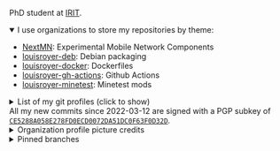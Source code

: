 PhD student at [IRIT](https://irit.fr).
<details open><summary>I use organizations to store my repositories by theme:</summary>
<ul>
  <li><a href="https://github.com/nextmn">NextMN</a>: Experimental Mobile Network Components
  <li><a href="https://github.com/louisroyer-deb">louisroyer-deb</a>: Debian packaging
  <li><a href="https://github.com/louisroyer-docker">louisroyer-docker</a>: Dockerfiles
  <li><a href="https://github.com/louisroyer-gh-actions">louisroyer-gh-actions</a>: Github Actions
  <li><a href="https://github.com/louisroyer-minetest">louisroyer-minetest</a>: Minetest mods

</ul>
</details>

<details closed><summary>List of my git profiles (click to show)</summary>
<ul>
  <li>https://github.com/louisroyer
  <li>https://gitlab.com/lroyer
  <li>https://git.flavien.ovh/louis_royer
  <li>https://gitlab.gnome.org/lroyer
  <li>https://framagit.org/lroyer
  <li>https://notabug.org/louisroyer
</ul>
</details>
All my new commits since 2022-03-12 are signed with a PGP subkey of <a href="https://github.com/louisroyer.gpg"><code>CE5288A058E278FD0ECD0072DA51DC0F63F0D32D</code></a>.


<details closed><summary>Organization profile picture credits</summary>
<ul><li><a href="https://commons.wikimedia.org/wiki/File:Pirate_Flag.svg">Oren neu dag, CC-BY-SA-3.0</a></li></ul>
</details>

<details closed><summary>Pinned branches</summary>
<ul>
  <li>Stage UERANSIM
    <ul>
      <li><a href="https://github.com/louisroyer/test-mec/tree/stage-ueransim">Docker Compose Infrastructure</a>
      <li><a href="https://github.com/louisroyer/UERANSIM/tree/handover">UERANSIM Handover</a>
    </ul>
</ul>
</details>
